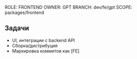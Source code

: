 ROLE: FRONTEND
OWNER: GPT
BRANCH: dev/fe/gpt
SCOPE: packages/frontend

## Задачи
- UI, интеграции с backend API
- Сборка/дистрибуция
- Маркировка коммитов как [FE]
